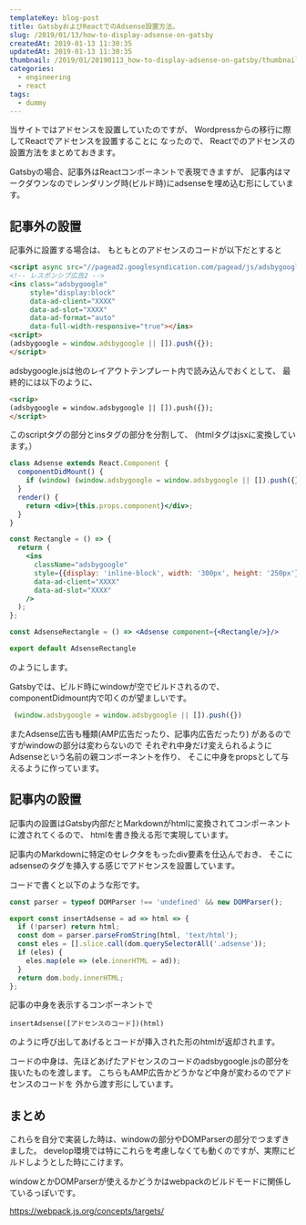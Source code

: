 ```yaml
---
templateKey: blog-post
title: GatsbyおよびReactでのAdsense設置方法。
slug: /2019/01/13/how-to-display-adsense-on-gatsby
createdAt: 2019-01-13 11:30:35
updatedAt: 2019-01-13 11:30:35
thumbnail: /2019/01/20190113_how-to-display-adsense-on-gatsby/thumbnail.png
categories:
  - engineering
  - react
tags:
  - dummy
---
```


当サイトではアドセンスを設置していたのですが、
Wordpressからの移行に際してReactでアドセンスを設置することに
なったので、
Reactでのアドセンスの設置方法をまとめておきます。

Gatsbyの場合、記事外はReactコンポーネントで表現できますが、
記事内はマークダウンなのでレンダリング時(ビルド時)にadsenseを埋め込む形にしています。


<div class="adsense"></div>


## 記事外の設置


記事外に設置する場合は、
もともとのアドセンスのコードが以下だとすると


```html
<script async src="//pagead2.googlesyndication.com/pagead/js/adsbygoogle.js"></script>
<!-- レスポンシブ広告2 -->
<ins class="adsbygoogle"
     style="display:block"
     data-ad-client="XXXX"
     data-ad-slot="XXXX"
     data-ad-format="auto"
     data-full-width-responsive="true"></ins>
<script>
(adsbygoogle = window.adsbygoogle || []).push({});
</script>
```


adsbygoogle.jsは他のレイアウトテンプレート内で読み込んでおくとして、
最終的には以下のように、


```html
<scrip>
(adsbygoogle = window.adsbygoogle || []).push({});
</script>
```

このscriptタグの部分とinsタグの部分を分割して、
(htmlタグはjsxに変換しています。）

```jsx
class Adsense extends React.Component {
  componentDidMount() {
    if (window) (window.adsbygoogle = window.adsbygoogle || []).push({});
  }
  render() {
    return <div>{this.props.component}</div>;
  }
}

const Rectangle = () => {
  return (
    <ins
      className="adsbygoogle"
      style={{display: 'inline-block', width: '300px', height: '250px'}}
      data-ad-client="XXXX"
      data-ad-slot="XXXX"
    />
  );
};

const AdsenseRectangle = () => <Adsense component={<Rectangle/>}/>

export default AdsenseRectangle

```

のようにします。

Gatsbyでは、ビルド時にwindowが空でビルドされるので、
componentDidmount内で叩くのが望ましいです。

```javascript
 (window.adsbygoogle = window.adsbygoogle || []).push({})
```

またAdsense広告も種類(AMP広告だったり、記事内広告だったり)
があるのですがwindowの部分は変わらないので
それぞれ中身だけ変えられるようにAdsenseという名前の親コンポーネントを作り、
そこに中身をpropsとして与えるように作っています。


## 記事内の設置

記事内の設置はGatsby内部だとMarkdownがhtmlに変換されてコンポーネントに渡されてくるので、
htmlを書き換える形で実現しています。

記事内のMarkdownに特定のセレクタをもったdiv要素を仕込んでおき、
そこにadsenseのタグを挿入する感じでアドセンスを設置しています。


コードで書くと以下のような形です。

```javascript
const parser = typeof DOMParser !== 'undefined' && new DOMParser();

export const insertAdsense = ad => html => {
  if (!parser) return html;
  const dom = parser.parseFromString(html, 'text/html');
  const eles = [].slice.call(dom.querySelectorAll('.adsense'));
  if (eles) {
    eles.map(ele => (ele.innerHTML = ad));
  }
  return dom.body.innerHTML;
};

```

記事の中身を表示するコンポーネントで

`insertAdsense([アドセンスのコード])(html)`

のように呼び出してあげるとコードが挿入された形のhtmlが返却されます。

コードの中身は、先ほどあげたアドセンスのコードのadsbygoogle.jsの部分を
抜いたものを渡します。
こちらもAMP広告かどうかなど中身が変わるのでアドセンスのコードを
外から渡す形にしています。


## まとめ


これらを自分で実装した時は、windowの部分やDOMParserの部分でつまずきました。
develop環境では特にこれらを考慮しなくても動くのですが、実際にビルドしようとした時にこけます。

windowとかDOMParserが使えるかどうかはwebpackのビルドモードに関係しているっぽいです。

https://webpack.js.org/concepts/targets/


